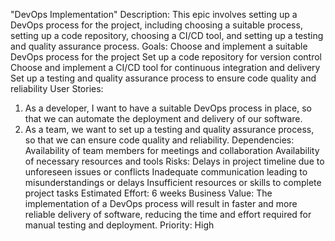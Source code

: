 "DevOps Implementation" 
Description: This epic involves setting up a DevOps process for the project, including choosing a suitable process, setting up a code repository, choosing a CI/CD tool, and setting up a testing and quality assurance process. Goals: Choose and implement a suitable DevOps process for the project Set up a code repository for version control Choose and implement a CI/CD tool for continuous integration and delivery Set up a testing and quality assurance process to ensure code quality and reliability User Stories:
1.	As a developer, I want to have a suitable DevOps process in place, so that we can automate the deployment and delivery of our software.
2.	As a team, we want to set up a testing and quality assurance process, so that we can ensure code quality and reliability. Dependencies: Availability of team members for meetings and collaboration Availability of necessary resources and tools Risks: Delays in project timeline due to unforeseen issues or conflicts Inadequate communication leading to misunderstandings or delays Insufficient resources or skills to complete project tasks Estimated Effort: 6 weeks Business Value: The implementation of a DevOps process will result in faster and more reliable delivery of software, reducing the time and effort required for manual testing and deployment. 
Priority: High
